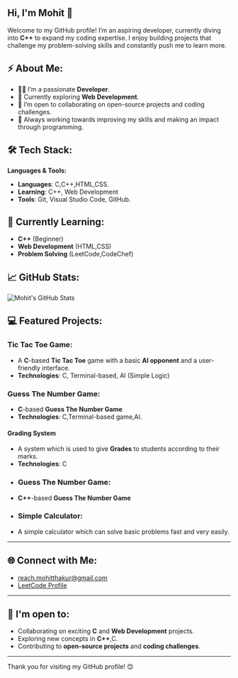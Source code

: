 ## Hi, I'm Mohit 👋

Welcome to my GitHub profile! I’m an aspiring developer, currently diving into **C++** to expand my coding expertise. I enjoy building projects that challenge my problem-solving skills and constantly push me to learn more.

## ⚡️ About Me:

- 👨‍💻 I’m a passionate **Developer**.
- 📖 Currently exploring **Web Development**.
- 💬 I’m open to collaborating on open-source projects and coding challenges.
- 🎯 Always working towards improving my skills and making an impact through programming.

## 🛠️ Tech Stack:

**Languages & Tools:**
- **Languages**: C,C++,HTML,CSS.
- **Learning**: C++, Web Development
- **Tools**: Git, Visual Studio Code, GitHub.

## 🌱 Currently Learning:
- **C++** (Beginner)
- **Web Development** (HTML,CSS)
- **Problem Solving** (LeetCode,CodeChef)

## 📈 GitHub Stats:

![Mohit's GitHub Stats](https://github-readme-stats.vercel.app/api?username=your-github-username&show_icons=true&hide_title=true&count_private=true&hide=prs&theme=radical)

## 💻 Featured Projects:

### **Tic Tac Toe Game**:
- A **C**-based **Tic Tac Toe** game with a basic **AI opponent** and a user-friendly interface.
- **Technologies**: C, Terminal-based, AI (Simple Logic)
### **Guess The Number Game**:
- **C**-based **Guess The Number Game**
- **Technologies**: C,Terminal-based game,AI.
#### **Grading System**
- A system which is used to give **Grades** to students according to their marks.
- **Technologies**: C
- ### **Guess The Number Game**:
- **C++**-based **Guess The Number Game**
- ### **Simple Calculator**:
- A simple calculator which can solve basic problems fast and very easily.
---

## 🌐 Connect with Me:

- reach.mohitthakur@gmail.com
- [LeetCode Profile](https://leetcode.com/u/mohitthakur16/)

---

## 🔭 I'm open to:

- Collaborating on exciting **C** and **Web Development** projects.
- Exploring new concepts in **C++**,C.
- Contributing to **open-source projects** and **coding challenges**.

---

Thank you for visiting my GitHub profile! 😊

